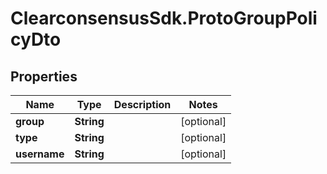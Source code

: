 # ClearconsensusSdk.ProtoGroupPolicyDto

## Properties

Name | Type | Description | Notes
------------ | ------------- | ------------- | -------------
**group** | **String** |  | [optional] 
**type** | **String** |  | [optional] 
**username** | **String** |  | [optional] 


